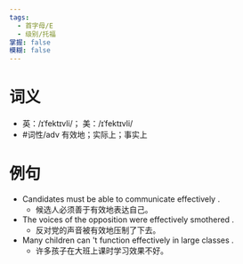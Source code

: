 ```yaml
---
tags:
  - 首字母/E
  - 级别/托福
掌握: false
模糊: false
---
```

# 词义
- 英：/ɪˈfektɪvli/； 美：/ɪˈfektɪvli/
- #词性/adv  有效地；实际上；事实上
# 例句
- Candidates must be able to communicate effectively .
	- 候选人必须善于有效地表达自己。
- The voices of the opposition were effectively smothered .
	- 反对党的声音被有效地压制了下去。
- Many children can 't function effectively in large classes .
	- 许多孩子在大班上课时学习效果不好。
